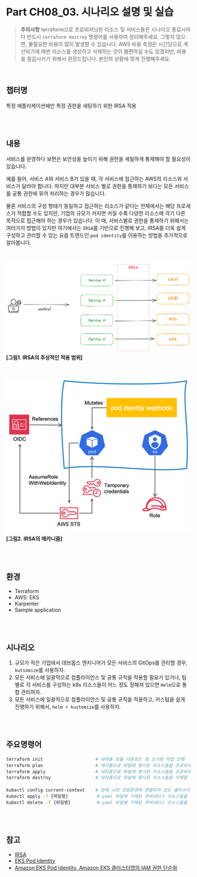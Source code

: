 # Part CH08_03. 시나리오 설명 및 실습
> **주의사항**
terraform으로 프로비저닝된 리소스 및 서비스들은 시나리오 종료시마다 반드시 `terraform destroy` 명령어를 사용하여 정리해주세요. 그렇지 않으면, 불필요한 비용이 많이 발생할 수 있습니다. AWS 비용 측정은 시간당으로 계산되기에 매번 리소스를 생성하고 삭제하는 것이 불편하실 수도 있겠지만, 비용을 절감시키기 위해서 권장드립니다. 본인의 상황에 맞게 진행해주세요.

<br>

## 챕터명

특정 애플리케이션에만 특정 권한을 세팅하기 위한 IRSA 적용

<br><br>

## 내용

서비스를 운영하다 보면은 보안성을 높이기 위해 권한을 세밀하게 통제해야 할 필요성이 있습니다. 

예를 들어, 서비스 A와 서비스 B가 있을 때, 각 서비스에 접근하는 AWS의 리소스와 서비스가 달라야 합니다. 하지만 대부분 서비스 별로 권한을 통제하기 보다는 모든 서비스를 공통 권한에 묶어 처리하는 경우가 많습니다. 

물론 서비스의 구성 형태가 동일하고 접근하는 리소스가 같다는 전제에서는 해당 프로세스가 적합할 수도 있지만, 기업의 규모가 커지면 커질 수록 다양한 리소스에 각기 다른 목적으로 접근해야 하는 경우가 있습니다. 이 때, 서비스별로 권한을 통제하기 위해서는 여러가지 방법이 있지만 여기에서는 `IRSA`를 기반으로 진행해 보고, IRSA를 더욱 쉽게 구성하고 관리할 수 있는 요즘 트렌드인 `pod identity`를 이용하는 방법을 추가적으로 알아봅니다.

<br>

![IRSA_01](../../images/07-senario01.png)
**[그림1. IRSA의 추상적인 적용 범위]**

<br>

![IRSA_02](../../images/07-senario02.png)
**[그림2. IRSA의 메카니즘]**

<br><br>

## 환경

- Terraform
- AWS: EKS
- Karpenter
- Sample application

<br><br>

## 시나리오

1. 규모가 작은 기업에서 데브옵스 엔지니어가 모든 서비스의 GitOps를 관리할 경우, `kutsomize`를 사용하자.
2. 모든 서비스에 일괄적으로 컴플라이언스 및 공통 규칙을 적용할 필요가 있거나, 팀 별로 각 서비스를 구성하는 k8s 리소스들이 어느 정도 정해져 있으면 `Helm`으로 통합 관리하자.
3. 모든 서비스에 일괄적으로 컴플라이언스 및 공통 규칙을 적용하고, 커스텀을 쉽게 진행하기 위해서, `helm + kustomize`를 사용하자.

<br><br>

## 주요명령어

```bash
terraform init                    # 테라폼 모듈 다운로드 및 초기화 작업 진행
terraform plan                    # 테라폼으로 파일에 명시된 리소스들을 프로비저닝 하기 전 확인단계
terraform apply                   # 테라폼으로 파일에 명시된 리소스들을 프로비저닝
terraform destroy                 # 테라폼으로 파일에 명시된 리소스들을 삭제함

kubectl config current-context    # 현재 나의 로컬환경에 연결되어 있는 클러스터 확인
kubectl apply -f {파일명}           # yaml 파일에 기재된 쿠버네티스 리소스들을 생성
kubectl delete -f {파일명}          # yaml 파일에 기재된 쿠버네티스 리소스들을 삭제
```

<br><br>

## 참고
- [IRSA](https://docs.aws.amazon.com/ko_kr/eks/latest/userguide/iam-roles-for-service-accounts.html)
- [EKS Pod Identity](https://docs.aws.amazon.com/ko_kr/eks/latest/userguide/pod-identities.html)
- [Amazon EKS Pod Identity, Amazon EKS 클러스터앱의 IAM 권한 단순화](https://aws.amazon.com/ko/blogs/korea/amazon-eks-pod-identity-simplifies-iam-permissions-for-applications-on-amazon-eks-clusters/)
